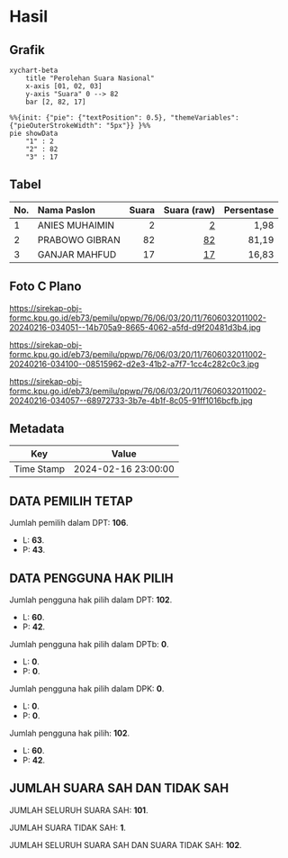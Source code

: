 # Hasil

## Grafik

```mermaid
xychart-beta
    title "Perolehan Suara Nasional"
    x-axis [01, 02, 03]
    y-axis "Suara" 0 --> 82
    bar [2, 82, 17]
```

```mermaid
%%{init: {"pie": {"textPosition": 0.5}, "themeVariables": {"pieOuterStrokeWidth": "5px"}} }%%
pie showData
    "1" : 2
    "2" : 82
    "3" : 17
```

## Tabel

| No. | Nama Paslon    | Suara | Suara (raw) | Persentase |
|:--- |:-------------- | -----:| -----------:| ----------:|
| 1   | ANIES MUHAIMIN | 2     | [2][p-1]    | 1,98       |
| 2   | PRABOWO GIBRAN | 82    | [82][p-2]   | 81,19      |
| 3   | GANJAR MAHFUD  | 17    | [17][p-3]   | 16,83      |


[p-1]: https://github.com/gigit-pemilu/pemilu-2024/blob/main/pilpres/hitung-suara/sub/76-sulawesi-barat/sub/06-mamuju-tengah/sub/03-budong-budong/sub/2011-lembah-hada/sub/002-tps/sub/paslon-1.txt
[p-2]: https://github.com/gigit-pemilu/pemilu-2024/blob/main/pilpres/hitung-suara/sub/76-sulawesi-barat/sub/06-mamuju-tengah/sub/03-budong-budong/sub/2011-lembah-hada/sub/002-tps/sub/paslon-2.txt
[p-3]: https://github.com/gigit-pemilu/pemilu-2024/blob/main/pilpres/hitung-suara/sub/76-sulawesi-barat/sub/06-mamuju-tengah/sub/03-budong-budong/sub/2011-lembah-hada/sub/002-tps/sub/paslon-3.txt

## Foto C Plano

https://sirekap-obj-formc.kpu.go.id/eb73/pemilu/ppwp/76/06/03/20/11/7606032011002-20240216-034051--14b705a9-8665-4062-a5fd-d9f20481d3b4.jpg

https://sirekap-obj-formc.kpu.go.id/eb73/pemilu/ppwp/76/06/03/20/11/7606032011002-20240216-034100--08515962-d2e3-41b2-a7f7-1cc4c282c0c3.jpg

https://sirekap-obj-formc.kpu.go.id/eb73/pemilu/ppwp/76/06/03/20/11/7606032011002-20240216-034057--68972733-3b7e-4b1f-8c05-91ff1016bcfb.jpg


## Metadata

| Key        | Value               |
| ---------- | ------------------- |
| Time Stamp | 2024-02-16 23:00:00 |


## DATA PEMILIH TETAP

Jumlah pemilih dalam DPT: **106**.
 * L: **63**.
 * P: **43**.

## DATA PENGGUNA HAK PILIH

Jumlah pengguna hak pilih dalam DPT: **102**.
 * L: **60**.
 * P: **42**.

Jumlah pengguna hak pilih dalam DPTb: **0**.
 * L: **0**.
 * P: **0**.

Jumlah pengguna hak pilih dalam DPK: **0**.
 * L: **0**.
 * P: **0**.

Jumlah pengguna hak pilih: **102**.
 * L: **60**.
 * P: **42**.

## JUMLAH SUARA SAH DAN TIDAK SAH

JUMLAH SELURUH SUARA SAH: **101**.

JUMLAH SUARA TIDAK SAH: **1**.

JUMLAH SELURUH SUARA SAH DAN SUARA TIDAK SAH: **102**.


